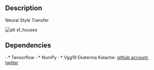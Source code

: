## Description
Neural Style Transfer

![alt sf_houses](https://i.imgur.com/BgGxIDe.png?1)

## Dependencies
⋅⋅* Tensorflow
⋅⋅* NumPy
⋅⋅* Vgg19
Ekaterina Kalache: [github account](https://github.com/KatyaKalache), [twitter](https://twitter.com/KatyaKalache)
